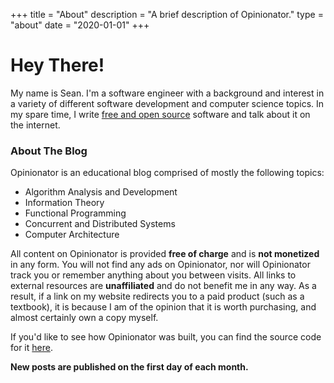 +++
title = "About"
description = "A brief description of Opinionator."
type = "about"
date = "2020-01-01"
+++

# Hey There!
My name is Sean. I'm a software engineer with a background and interest in a variety of different software development and computer science topics. In my spare time, I write [free and open source](https://en.wikipedia.org/wiki/Free_and_open-source_software) software and talk about it on the internet.

### About The Blog
Opinionator is an educational blog comprised of mostly the following topics:

- Algorithm Analysis and Development
- Information Theory
- Functional Programming
- Concurrent and Distributed Systems
- Computer Architecture

All content on Opinionator is provided **free of charge** and is **not monetized** in any form. You will not find any ads on Opinionator, nor will Opinionator track you or remember anything about you between visits. All links to external resources are **unaffiliated** and do not benefit me in any way. As a result, if a link on my website redirects you to a paid product (such as a textbook), it is because I am of the opinion that it is worth purchasing, and almost certainly own a copy myself.

If you'd like to see how Opinionator was built, you can find the source code for it [here](https://github.com/Seancarpenter/blog).

**New posts are published on the first day of each month.**
